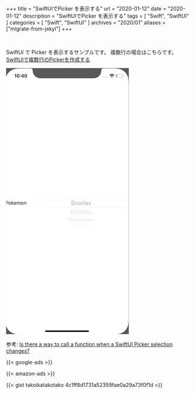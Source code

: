 +++
title =  "SwiftUIでPicker を表示する"
url = "2020-01-12"
date = "2020-01-12"
description = "SwiftUIでPicker を表示する"
tags = [
    "Swift", "SwiftUI"
]
categories = [
    "Swift", "SwiftUI"
]
archives = "2020/01"
aliases = ["migrate-from-jekyl"]
+++

<br>

SwiftUI で Picker を表示するサンプルです。
複数行の場合はこちらです。 [SwiftUIで複数行のPickerを作成する](/2020-01-14/)

![Picker Sample](1.gif)

参考: [Is there a way to call a function when a SwiftUI Picker selection changes?](https://stackoverflow.com/questions/58676483/is-there-a-way-to-call-a-function-when-a-swiftui-picker-selection-changes)  


<!-- Google Ads -->
{{< google-ads >}}

<!-- Amazon Ads -->
{{< amazon-ads >}}

{{< gist takoikatakotako 4c1ff8d1731a52359fae0a29a73f0f1d >}}
